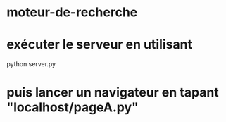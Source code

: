# moteur-de-recherche
# exécuter le serveur en utilisant
python server.py
# puis lancer un navigateur en tapant "localhost/pageA.py"
